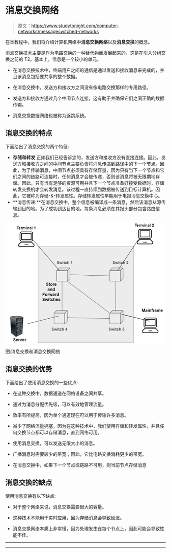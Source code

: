 # 消息交换网络

> 原文：<https://www.studytonight.com/computer-networks/messageswitched-networks>

在本教程中，我们将介绍计算机网络中**消息交换网络**以及**消息交换**的概念。

消息交换技术主要是作为电路交换的一种替代物而发展起来的，这是在引入分组交换之前的 T2。基本上，信息是一个较小的单元。

*   在消息交换技术中，终端用户之间的通信是通过发送和接收消息来完成的，并且该消息包括要共享的整个数据。

*   在消息交换中，发送方和接收方之间没有像电路交换那样的专用路径。

*   发送方和接收方通过几个中间节点连接，这有助于并确保它们之间正确的数据传输。

*   消息交换数据网络也被称为逐跳系统。

## 消息交换的特点

下面给出了消息交换的两个特征:

*   **存储和转发**
    正如我们已经告诉您的，发送方和接收方没有直接连接。因此，发送方和接收方之间的中间节点主要负责将消息传递到路径中的下一个节点。因此，为了传输消息，中间节点必须具有存储容量，因为只有当下一个节点和它们之间的链路可连接时，任何消息才会被传递，否则该消息将被无限期地存储。因此，只有当有足够的资源可用并且下一个节点准备好接受数据时，存储转发交换机才会转发消息。该过程一直持续到数据被传送到目标计算机。因此，它被称为存储-&-转发属性。存储转发属性早期用于电报消息交换中心。
*   **消息传递:**在消息交换中，整个信息被编译成一条消息，然后该消息从源传输到目的地。为了成功到达目的地，每条消息必须在其报头部分包含路由信息。

![](img/d5a15239826d6742df2cc20dae0da0a8.png)

图:消息交换和消息交换网络

## 消息交换的优势

下面给出了使用消息交换的一些优点:

*   在这种交换中，数据通道在网络设备之间共享。

*   通过为消息分配优先级，可以有效地管理流量。

*   效率有所提高，因为单个通道现在可以用于传输许多消息。
*   减少了网络流量拥塞，因为在这种技术中，我们使用存储和转发属性，并且任何交换节点都可以存储消息，直到网络可用。

*   使用消息交换，可以发送无限大小的消息。

*   广播消息时需要较少的带宽；因此，它比电路交换消耗更少的带宽。

*   在消息交换中，如果下一个节点或链路不可用，则当前节点存储消息

## 消息交换的缺点

使用消息交换有以下缺点:

*   对于整个网络来说，消息交换需要很大的容量。

*   这种技术不能用于实时应用，因为存储消息会导致延迟。

*   消息交换网络本质上非常慢，因为处理发生在每个节点上，因此可能会导致性能不佳。



* * *

* * *